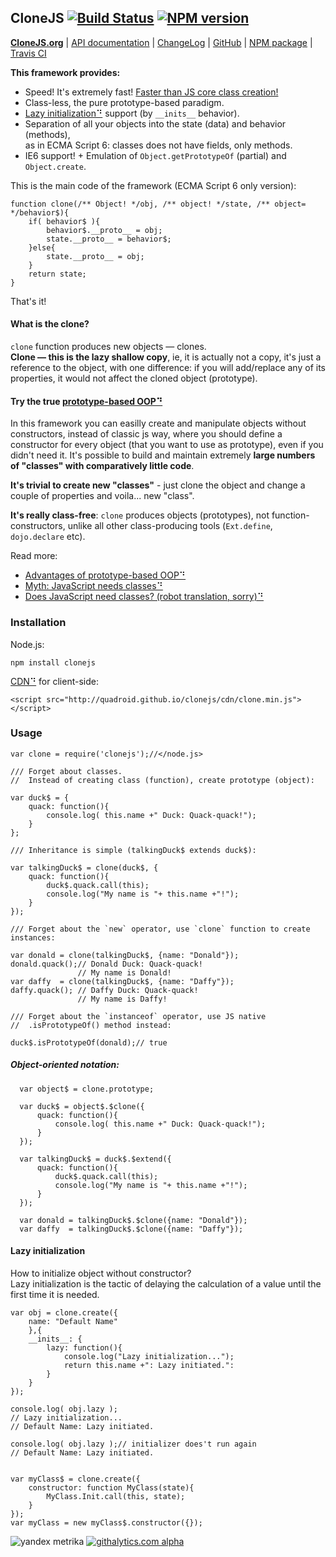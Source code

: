 <!-- HIDDEN: -->
## CloneJS [![Build Status](https://travis-ci.org/quadroid/clonejs.png?branch=master "travis-ci.org")](https://travis-ci.org/quadroid/clonejs) [![NPM version](https://badge.fury.io/js/clonejs.png)](http://badge.fury.io/js/clonejs)  
[**CloneJS.org**](http://clonejs.org)
|  [API documentation](http://clonejs.org/symbols/clone.html)
|  [ChangeLog](https://github.com/quadroid/clonejs/blob/master/CHANGELOG.md)
|  [GitHub](http://github.com/quadroid/clonejs)
|  [NPM package](http://npmjs.org/package/clonejs)
|  [Travis CI](http://travis-ci.org/quadroid/clonejs)
<!-- /HIDDEN -->
  
**This framework provides:**

* Speed! It's extremely fast! [Faster than JS core class creation!][jsperf]
* Class-less, the pure prototype-based paradigm.
* [Lazy initialization⠙][] support (by `__inits__` behavior).
* Separation of all your objects into the state (data) and behavior (methods),  
  as in ECMA Script 6: classes does not have fields, only methods.
* IE6 support! + Emulation of `Object.getPrototypeOf` (partial) and `Object.create`.
 

[Lazy initialization⠙]: http://martinfowler.com/bliki/LazyInitialization.html
[jsperf]: http://jsperf.com/object-properties-init/4

This is the main code of the framework (ECMA Script 6 only version):

    function clone(/** Object! */obj, /** object! */state, /** object= */behavior$){
        if( behavior$ ){
            behavior$.__proto__ = obj;
            state.__proto__ = behavior$;
        }else{
            state.__proto__ = obj;
        }
        return state;
    }

That's it!

#### What is the clone?

`clone` function produces new objects — clones.  
**Clone — this is the lazy shallow copy**, ie, it is actually not a copy, it's just a reference to the object,
with one difference: if you will add/replace any of its properties, it would not affect the cloned object (prototype).

#### Try the true [prototype-based OOP⠙](http://en.wikipedia.org/wiki/Prototype-based_programming)

In this framework you can easilly create and manipulate objects without constructors, instead of classic js way,
where you should define a constructor for every object (that you want to use as prototype), even if you didn't need it.
It's possible to build and maintain extremely **large numbers of "classes" with comparatively little code**.

**It's trivial to create new "classes"** - just clone the object and change a couple of properties and voila... new "class".

**It's really class-free**: `clone` produces objects (prototypes), not function-constructors, unlike all other class-producing tools (`Ext.define`, `dojo.declare` etc).

Read more:

- [Advantages of prototype-based OOP⠙](http://programmers.stackexchange.com/questions/110936/what-are-the-advantages-of-prototype-based-oop-over-class-based-oop#answers-header)
- [Myth: JavaScript needs classes⠙](http://www.2ality.com/2011/11/javascript-classes.html)
- [Does JavaScript need classes? (robot translation, sorry)⠙](http://translate.google.com/translate?hl=&sl=ru&tl=en&u=http%3A%2F%2Fhabrahabr.ru%2Fpost%2F175029%2F)

### Installation

Node.js:

    npm install clonejs

[CDN⠙][] for client-side:

    <script src="http://quadroid.github.io/clonejs/cdn/clone.min.js"></script>

### Usage

    var clone = require('clonejs');//</node.js>
        
    /// Forget about classes.    
    //  Instead of creating class (function), create prototype (object):
    
    var duck$ = {
        quack: function(){
            console.log( this.name +" Duck: Quack-quack!");
        }
    };

    /// Inheritance is simple (talkingDuck$ extends duck$):
    
    var talkingDuck$ = clone(duck$, {
        quack: function(){
            duck$.quack.call(this);
            console.log("My name is "+ this.name +"!");
        }
    });
    
    /// Forget about the `new` operator, use `clone` function to create instances:
    
    var donald = clone(talkingDuck$, {name: "Donald"});
    donald.quack();// Donald Duck: Quack-quack! 
                   // My name is Donald!
    var daffy  = clone(talkingDuck$, {name: "Daffy"});
    daffy.quack(); // Daffy Duck: Quack-quack! 
                   // My name is Daffy!

    /// Forget about the `instanceof` operator, use JS native 
    //  .isPrototypeOf() method instead:
    
    duck$.isPrototypeOf(donald);// true

##### Object-oriented notation:

      var object$ = clone.prototype;
      
      var duck$ = object$.$clone({
          quack: function(){
              console.log( this.name +" Duck: Quack-quack!");
          }
      });
        
      var talkingDuck$ = duck$.$extend({
          quack: function(){
              duck$.quack.call(this);
              console.log("My name is "+ this.name +"!");
          }
      });
            
      var donald = talkingDuck$.$clone({name: "Donald"});
      var daffy  = talkingDuck$.$clone({name: "Daffy"});

#### Lazy initialization

How to initialize object without constructor?  
Lazy initialization is the tactic of delaying the calculation of a value until the first time it is needed.

    var obj = clone.create({
        name: "Default Name"
        },{
        __inits__: {
            lazy: function(){
                console.log("Lazy initialization...");
                return this.name +": Lazy initiated.":
            }
        }
    });
    
    console.log( obj.lazy );
    // Lazy initialization...
    // Default Name: Lazy initiated.
    
    console.log( obj.lazy );// initializer does't run again
    // Default Name: Lazy initiated.


    var myClass$ = clone.create({
        constructor: function MyClass(state){
            MyClass.Init.call(this, state);
        }
    });
    var myClass = new myClass$.constructor({});
    


[Object.create⠙]: https://developer.mozilla.org/en-US/docs/JavaScript/Reference/Global_Objects/Object/create
[Object.defineProperty⠙]: https://developer.mozilla.org/en-US/docs/JavaScript/Reference/Global_Objects/Object/defineProperty
[property descriptors⠙]: http://ejohn.org/blog/ecmascript-5-objects-and-properties/#ig-sh-1

[CDN⠙]: http://code.lancepollard.com/github-as-a-cdn/

<!-- HIDDEN: -->
![yandex metrika](http://mc.yandex.ru/watch/20738752)
[![githalytics.com alpha](https://cruel-carlota.pagodabox.com/3110be9614da5cb337ebd483c187010f "githalytics.com")](http://githalytics.com/quadroid/clonejs)
<!-- /HIDDEN -->